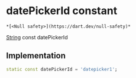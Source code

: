 


# datePickerId constant




    *[<Null safety>](https://dart.dev/null-safety)*


[String](https://api.flutter.dev/flutter/dart-core/String-class.html) const datePickerId
  







## Implementation

```dart
static const datePickerId = 'datepicker1';


```







